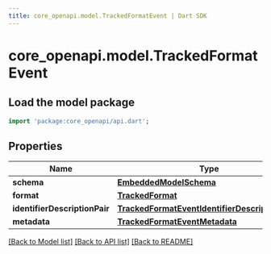 ```yaml
---
title: core_openapi.model.TrackedFormatEvent | Dart SDK
---
```


# core_openapi.model.TrackedFormatEvent

## Load the model package
```dart
import 'package:core_openapi/api.dart';
```

## Properties
Name | Type | Description | Notes
------------ | ------------- | ------------- | -------------
**schema** | [**EmbeddedModelSchema**](EmbeddedModelSchema.md) |  | [optional] 
**format** | [**TrackedFormat**](TrackedFormat.md) |  | 
**identifierDescriptionPair** | [**TrackedFormatEventIdentifierDescriptionPairs**](TrackedFormatEventIdentifierDescriptionPairs.md) |  | 
**metadata** | [**TrackedFormatEventMetadata**](TrackedFormatEventMetadata.md) |  | [optional] 

[[Back to Model list]](../README.md#documentation-for-models) [[Back to API list]](../README.md#documentation-for-api-endpoints) [[Back to README]](../README.md)


